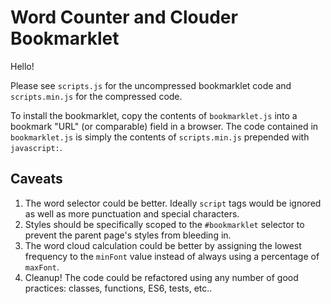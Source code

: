 # Word Counter and Clouder Bookmarklet

Hello!

Please see `scripts.js` for the uncompressed bookmarklet code and `scripts.min.js` for the compressed code.

To install the bookmarklet, copy the contents of `bookmarklet.js` into a bookmark "URL" (or comparable) field in a browser. The code contained in  `bookmarklet.js` is simply the contents of `scripts.min.js` prepended with `javascript:`.

## Caveats

1. The word selector could be better. Ideally `script` tags would be ignored as well as more punctuation and special characters.
2. Styles should be specifically scoped to the `#bookmarklet` selector to prevent the parent page's styles from bleeding in.
3. The word cloud calculation could be better by assigning the lowest frequency to the `minFont` value instead of always using a percentage of `maxFont`.
4. Cleanup! The code could be refactored using any number of good practices: classes, functions, ES6, tests, etc..
